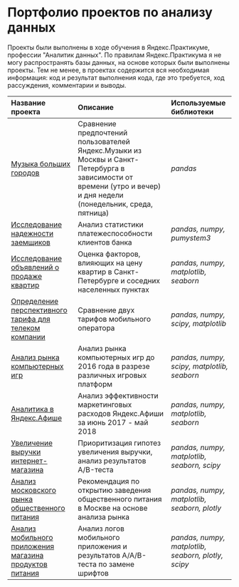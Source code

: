 # Портфолио проектов по анализу данных

Проекты были выполнены в ходе обучения в Яндекс.Практикуме, профессии "Аналитик данных". По правилам Яндекс.Практикума я не могу распространять базы данных, на основе которых были выполнены проекты. Тем не менее, в проектах содержится вся необходимая информация: код и результат выполнения кода, где это требуется, ход рассуждения, комментарии и выводы.

| Название проекта | Описание | Используемые библиотеки | 
| :---------------------- | :---------------------- | :---------------------- |
| [Музыка больших городов](ru/music) | Сравнение предпочтений пользователей Яндекс.Музыки из Москвы и Санкт-Петербурга в зависимости от времени (утро и вечер) и дня недели (понедельник, среда, пятница)| *pandas* |
| [Исследование надежности заемщиков](ru/credit) | Анализ статистики платежеспособности клиентов банка| *pandas, numpy, pumystem3* |
| [Исследование объявлений о продаже квартир](ru/real_estate) | Оценка факторов, влияющих на цену квартир в Санкт-Петербурге и соседних населенных пунктах| *pandas, numpy, matplotlib, seaborn* |
| [Определение перспективного тарифа для телеком компании](ru/mobile) | Сравнение двух тарифов мобильного оператора| *pandas, numpy, scipy, matplotlib* |
| [Анализ рынка компьютерных игр](ru/games) | Анализ рынка компьютерных игр до 2016 года в разрезе различных игровых платформ| *pandas, numpy, scipy, matplotlib, seaborn* |
| [Аналитика в Яндекс.Афише](ru/afisha) | Анализ эффективности маркетинговых расходов Яндекс.Афиши за июнь 2017 - май 2018| *pandas, numpy, matplotlib, seaborn* |
| [Увеличение выручки интернет-магазина](ru/ecommerce) | Приоритизация гипотез увеличения выручки, анализ результатов A/B-теста| *pandas, numpy, matplotlib, seaborn, scipy* |
| [Анализ московского рынка общественного питания](ru/restaurant) | Рекомендация по открытию заведения общественного питания в Москве на основе анализа рынка| *pandas, numpy, matplotlib, seaborn, plotly* |
| [Анализ мобильного приложения магазина продуктов питания](ru/food_startup) | Анализ логов мобильного приложения и результатов A/A/B-теста по замене шрифтов| *pandas, numpy, matplotlib, seaborn, plotly, scipy* |